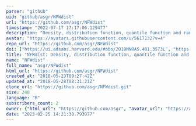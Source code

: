 ```yaml
---
parser: "github"
uid: "github/asgr/NFWdist"
url: "https://github.com/asgr/NFWdist"
timestamp: "2022-07-17 17:17:06.129477"
description: "Density, distribution function, quantile function and random generation for the 3D NFW profile"
avatar: "https://avatars.githubusercontent.com/u/5617132?v=4"
repo_url: "https://github.com/asgr/NFWdist"
doi: ["https://ui.adsabs.harvard.edu/#abs/2018MNRAS.481.3573L", "https://ui.adsabs.harvard.edu/#abs/2018RNAAS...2b..55R", "https://ui.adsabs.harvard.edu/abs/2019ascl.soft03013R/abstract"]
title: "NFWdist: Density, distribution function, quantile function and random generation for the 3D NFW profile"
name: "NFWdist"
full_name: "asgr/NFWdist"
html_url: "https://github.com/asgr/NFWdist"
created_at: "2018-05-23T09:27:42Z"
updated_at: "2018-05-28T08:31:21Z"
clone_url: "https://github.com/asgr/NFWdist.git"
size: 248
language: "R"
subscribers_count: 2
owner: {"html_url": "https://github.com/asgr", "avatar_url": "https://avatars.githubusercontent.com/u/5617132?v=4", "login": "asgr", "type": "User"}
date: "2023-02-25 14:21:30.793977"
---
```


